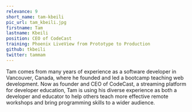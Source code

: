 ```yaml
---
relevance: 9
short_name: tam-kbeili
pic_url: tam_kbeili.jpg
firstname: Tam
lastname: Kbeili
position: CEO of CodeCast
training: Phoenix LiveView from Prototype to Production
github: tkbeili
twitter: tammam
---
```

<p>Tam comes from many years of experience as a software developer in Vancouver, Canada, where he founded and led a bootcamp teaching web development. Now as founder and CEO of CodeCast, a streaming platform for developer education, Tam is using his diverse experience as both a developer and educator to help others teach more effective remote workshops and bring programming skills to a wider audience.</p>
